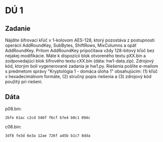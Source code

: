 # DÚ 1

## Zadanie
Nájdite šifrovací kľúč v 1-kolovom AES-128, ktorý pozostáva z postupnosti operácií AddRoundKey, SubBytes, ShiftRows, MixColumns a opäť AddRoundKey. Pritom AddRoundKey pripočítava vždy 128-bitový kľúč bez nejakej modifikácie. Máte k dispozícii blok otvoreného textu pXX.bin a zodpovedajúci blok šifrového textu cXX.bin (dáta: hw1-data.zip). Zdrojový kód, ktorým boli vygenerované zadania je hw1.py. Riešenia pošlite e-mailom s predmetom správy "Kryptológia 1 - domáca úloha 1" obsahujúcim: (1) kľúč v hexadecimálnom formáte, (2) stručný popis riešenia a (3) zdrojový kód použitý pri riešení.

## Dáta

p08.bin:

    2bfe 61ac c2cd 546f f6cf b7e4 b0c1 094c

c08.bin:

    3df8 fe3d 6e3a 12ae 726f a45b b1c7 8dda
